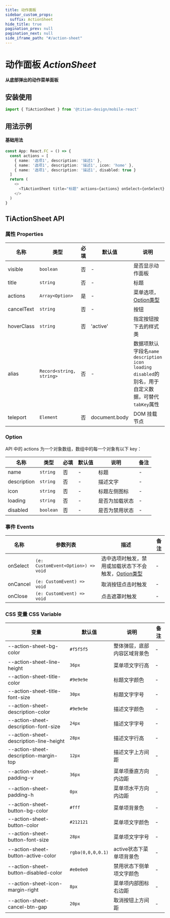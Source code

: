 ```yaml
---
title: 动作面板
sidebar_custom_props:
  suffix: ActionSheet
hide_title: true
pagination_prev: null
pagination_next: null
side_iframe_path: "#/action-sheet"
---
```


# 动作面板 _ActionSheet_
**从底部弹出的动作菜单面板**

## 安装使用
```typescript showLineNumbers
import { TiActionSheet } from '@titian-design/mobile-react'
```

## 用法示例

#### 基础用法
```typescript tsx showLineNumbers
const App: React.FC = () => {
  const actions = [
    { name: '选项1', description: '描述1' },
    { name: '选项1', description: '描述1', icon: 'home' },
    { name: '选项1', description: '描述1', disabled: true }
  ]
  return (
    <>
      <TiActionSheet title="标题" actions={actions} onSelect={onSelect} onCancel={onCancel} />
    </>
  )
}
```
## TiActionSheet API
### 属性 **Properties**

| 名称       | 类型                     | 必填 | 默认值   | 说明                                                                                                       | 备注 |
| ---------- | ------------------------ | ---- | -------- | ---------------------------------------------------------------------------------------------------------- | ---- |
| visible    | `boolean`                | 否   | -        | 是否显示动作面板                                                                                           | -    |
| title      | `string`                 | 否   | -        | 标题                                                                                                       | -    |
| actions    | `Array<Option>`          | 是   | -        | 菜单选项，[Option类型](#option)                                                                            | -    |
| cancelText | `string`                 | 否   | -        | 按钮                                                                                                       | -    |
| hoverClass | `string`                 | 否   | 'active' | 指定按钮按下去的样式类                                                                                     | -    |
| alias      | `Record<string, string>` | 否   | -        | 数据项默认字段名`name` `description` `icon` `loading` `disabled`的别名，用于自定义数据，可替代`tabKey`属性 | -    |
| teleport        | `Element` | 否   | document.body     | DOM 挂载节点                                            | -    |


### Option

API 中的 actions 为一个对象数组，数组中的每一个对象有以下 key：

| 名称        | 类型      | 必填 | 默认值 | 说明           | 备注 |
| ----------- | --------- | ---- | ------ | -------------- | ---- |
| name        | `string`  | 否   | -      | 标题           | -    |
| description | `string`  | 否   | -      | 描述文字       | -    |
| icon        | `string`  | 否   | -      | 标题左侧图标   | -    |
| loading     | `string`  | 否   | -      | 是否为加载状态 | -    |
| disabled    | `boolean` | 否   | -      | 是否为禁用状态 | -    |

### 事件 **Events**

| 名称     | 参数列表                           | 描述                                                            | 备注 |
| -------- | ---------------------------------- | --------------------------------------------------------------- | ---- |
| onSelect | `(e: CustomEvent<Option>) => void` | 选中选项时触发，禁用或加载状态下不会触发，[Option类型](#option) | -    |
| onCancel | `(e: CustomEvent) => void`         | 取消按钮点击时触发                                              | -    |
| onClose  | `(e: CustomEvent) => void`         | 点击遮罩时触发                                                  | -    |

### CSS 变量 **CSS Variable**
| 变量                                   | 默认值            | 说明                         | 备注 |
| -------------------------------------- | ----------------- | ---------------------------- | ---- |
| --action-sheet-bg-color                | `#f5f5f5`         | 整体弹层，底部内容区域背景色 | -    |
| --action-sheet-line-height             | `36px`            | 菜单项文字行高               | -    |
| --action-sheet-title-color             | `#9e9e9e`         | 标题文字颜色                 | -    |
| --action-sheet-title-font-size         | `30px`            | 标题文字字号                 | -    |
| --action-sheet-description-color       | `#9e9e9e`         | 描述文字颜色                 | -    |
| --action-sheet-description-font-size   | `24px`            | 描述文字字号                 | -    |
| --action-sheet-description-line-height | `28px`            | 描述文字行高                 | -    |
| --action-sheet-description-margin-top  | `12px`            | 描述文字上方间距             | -    |
| --action-sheet-padding-v               | `36px`            | 菜单项垂直方向内边距         | -    |
| --action-sheet-padding-h               | `0px`             | 菜单项水平方向内边距         | -    |
| --action-sheet-button-bg-color         | `#fff`            | 菜单项背景色                 | -    |
| --action-sheet-button-color            | `#212121`         | 菜单项文字颜色               | -    |
| --action-sheet-button-font-size        | `28px`            | 菜单项文字字号               | -    |
| --action-sheet-button-active-color     | `rgba(0,0,0,0.1)` | active状态下菜单项背景色     | -    |
| --action-sheet-button-disabled-color   | `#e0e0e0`         | 禁用状态下侧单项文字颜色     | -    |
| --action-sheet-icon-margin-right       | `8px`             | 菜单项内部图标右边距         | -    |
| --action-sheet-cancel-btn-gap          | `20px`            | 取消按钮上方间距             | -    |
